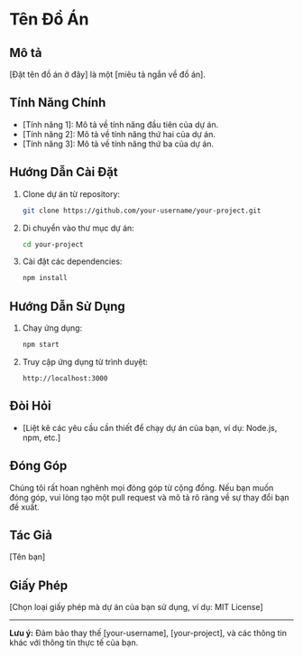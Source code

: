 # Tên Đồ Án

## Mô tả

[Đặt tên đồ án ở đây] là một [miêu tả ngắn về đồ án].

## Tính Năng Chính

- [Tính năng 1]: Mô tả về tính năng đầu tiên của dự án.
- [Tính năng 2]: Mô tả về tính năng thứ hai của dự án.
- [Tính năng 3]: Mô tả về tính năng thứ ba của dự án.

## Hướng Dẫn Cài Đặt

1. Clone dự án từ repository:

    ```bash
    git clone https://github.com/your-username/your-project.git
    ```

2. Di chuyển vào thư mục dự án:

    ```bash
    cd your-project
    ```

3. Cài đặt các dependencies:

    ```bash
    npm install
    ```

## Hướng Dẫn Sử Dụng

1. Chạy ứng dụng:

    ```bash
    npm start
    ```

2. Truy cập ứng dụng từ trình duyệt:

    ```
    http://localhost:3000
    ```

## Đòi Hỏi

- [Liệt kê các yêu cầu cần thiết để chạy dự án của bạn, ví dụ: Node.js, npm, etc.]

## Đóng Góp

Chúng tôi rất hoan nghênh mọi đóng góp từ cộng đồng. Nếu bạn muốn đóng góp, vui lòng tạo một pull request và mô tả rõ ràng về sự thay đổi bạn đề xuất.

## Tác Giả

[Tên bạn]

## Giấy Phép

[Chọn loại giấy phép mà dự án của bạn sử dụng, ví dụ: MIT License]

---
**Lưu ý:** Đảm bảo thay thế [your-username], [your-project], và các thông tin khác với thông tin thực tế của bạn.

